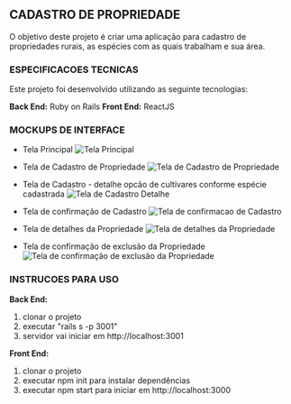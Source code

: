 
## CADASTRO DE PROPRIEDADE

O objetivo deste projeto é criar uma aplicação para cadastro de propriedades rurais, as espécies com as quais trabalham e sua área.

### ESPECIFICACOES TECNICAS

Este projeto foi desenvolvido utilizando as seguinte tecnologias:

**Back End:** Ruby on Rails
**Front End:**  ReactJS

### MOCKUPS DE INTERFACE

* Tela Principal
![Tela Principal](/mockups/mockup-principal.png)

* Tela de Cadastro de Propriedade
![Tela de Cadastro de Propriedade](/mockups/mockup-cadastro-propriedade.png)

* Tela de Cadastro - detalhe opcão de cultivares conforme espécie cadastrada
![Tela de Cadastro Detalhe](/mockup-cadastro-detalhe.png)

* Tela de confirmação de Cadastro
![Tela de confirmacao de Cadastro](/mockups/mockup-incluir-cadastro-sucesso.png)

* Tela de detalhes da Propriedade
![Tela de detalhes da Propriedade](/mockups/mockup-detalhe-propriedade.png)

* Tela de confirmação de exclusão da Propriedade
![Tela de confirmação de exclusão da Propriedade](/mockups/mockup-excluir-propriedade.png)

### INSTRUCOES PARA USO

**Back End:** 

1. clonar o projeto
2. executar "rails s -p 3001"
3. servidor vai iniciar em http://localhost:3001

**Front End:** 

1. clonar o projeto
2. executar npm init para instalar dependências
3. executar npm start para iniciar em http://localhost:3000


